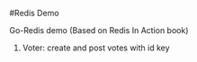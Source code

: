 #Redis Demo

Go-Redis demo (Based on Redis In Action book)

1. Voter: create and post votes with id key
